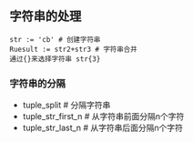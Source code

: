 ## 字符串的处理

```halcon
str := 'cb' # 创建字符串
Ruesult := str2+str3 # 字符串合并
通过{}来选择字符串 str{3}
```

### 字符串的分隔
+ tuple_split # 分隔字符串
+ tuple_str_first_n  # 从字符串前面分隔n个字符
+ tuple_str_last_n  # 从字符串后面分隔n个字符